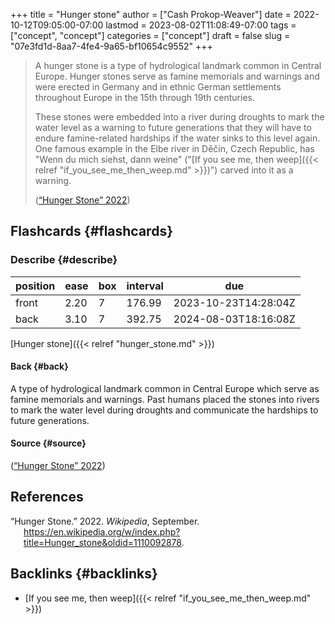 +++
title = "Hunger stone"
author = ["Cash Prokop-Weaver"]
date = 2022-10-12T09:05:00-07:00
lastmod = 2023-08-02T11:08:49-07:00
tags = ["concept", "concept"]
categories = ["concept"]
draft = false
slug = "07e3fd1d-8aa7-4fe4-9a65-bf10654c9552"
+++

> A hunger stone is a type of hydrological landmark common in Central Europe. Hunger stones serve as famine memorials and warnings and were erected in Germany and in ethnic German settlements throughout Europe in the 15th through 19th centuries.
>
> These stones were embedded into a river during droughts to mark the water level as a warning to future generations that they will have to endure famine-related hardships if the water sinks to this level again. One famous example in the Elbe river in Děčín, Czech Republic, has "Wenn du mich siehst, dann weine" ("[If you see me, then weep]({{< relref "if_you_see_me_then_weep.md" >}})") carved into it as a warning.
>
> (<a href="#citeproc_bib_item_1">“Hunger Stone” 2022</a>)


## Flashcards {#flashcards}


### Describe {#describe}

| position | ease | box | interval | due                  |
|----------|------|-----|----------|----------------------|
| front    | 2.20 | 7   | 176.99   | 2023-10-23T14:28:04Z |
| back     | 3.10 | 7   | 392.75   | 2024-08-03T18:16:08Z |

[Hunger stone]({{< relref "hunger_stone.md" >}})


#### Back {#back}

A type of hydrological landmark common in Central Europe which serve as famine memorials and warnings. Past humans placed the stones into rivers to mark the water level during droughts and communicate the hardships to future generations.


#### Source {#source}

(<a href="#citeproc_bib_item_1">“Hunger Stone” 2022</a>)

## References

<style>.csl-entry{text-indent: -1.5em; margin-left: 1.5em;}</style><div class="csl-bib-body">
  <div class="csl-entry"><a id="citeproc_bib_item_1"></a>“Hunger Stone.” 2022. <i>Wikipedia</i>, September. <a href="https://en.wikipedia.org/w/index.php?title=Hunger_stone&oldid=1110092878">https://en.wikipedia.org/w/index.php?title=Hunger_stone&#38;oldid=1110092878</a>.</div>
</div>


## Backlinks {#backlinks}

-   [If you see me, then weep]({{< relref "if_you_see_me_then_weep.md" >}})
